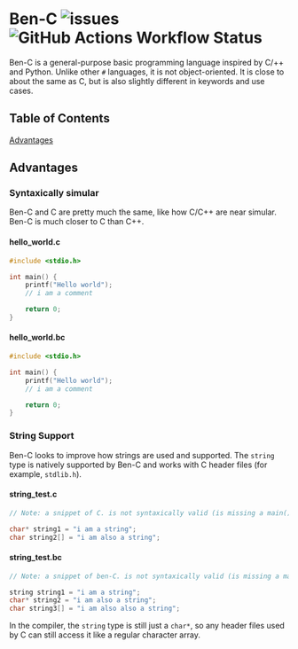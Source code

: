 # Ben-C ![issues](https://img.shields.io/github/issues/btd2010/benc) ![GitHub Actions Workflow Status](https://img.shields.io/github/actions/workflow/status/btd2010/benc/make.yml)
Ben-C is a general-purpose basic programming language inspired by C/++ and Python. Unlike other ``#`` languages, it is not object-oriented. It is close to about the same as C, but is also slightly different in keywords and use cases.

## Table of Contents
[Advantages](#advantages)

## Advantages
### Syntaxically simular
Ben-C and C are pretty much the same, like how C/C++ are near simular. Ben-C is much closer to C than C++.
#### hello_world.c
```c
#include <stdio.h>

int main() {
    printf("Hello world");
    // i am a comment

    return 0;
}
```
#### hello_world.bc
```c
#include <stdio.h>

int main() {
    printf("Hello world");
    // i am a comment

    return 0;
}
```
### String Support
Ben-C looks to improve how strings are used and supported. The ``string`` type is natively supported by Ben-C and works with C header files (for example, ``stdlib.h``).
#### string_test.c
```c
// Note: a snippet of C. is not syntaxically valid (is missing a main())

char* string1 = "i am a string";
char string2[] = "i am also a string";
```
#### string_test.bc
```c
// Note: a snippet of ben-C. is not syntaxically valid (is missing a main())

string string1 = "i am a string";
char* string2 = "i am also a string";
char string3[] = "i am also also a string";
```
In the compiler, the ``string`` type is still just a ``char*``, so any header files used by C can still access it like a regular character array.
